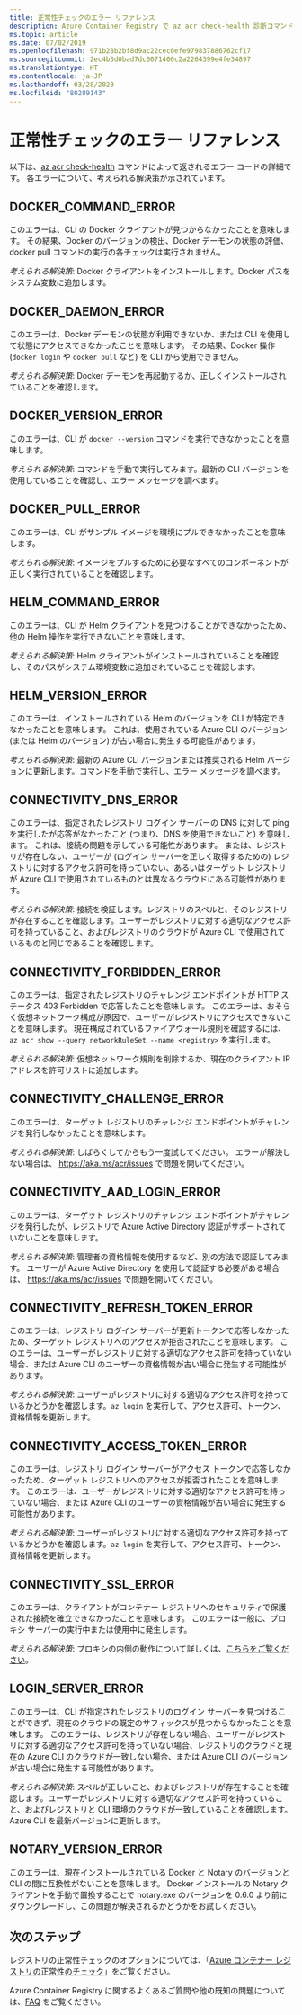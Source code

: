 ```yaml
---
title: 正常性チェックのエラー リファレンス
description: Azure Container Registry で az acr check-health 診断コマンドを実行することによって検出された問題のエラー コードと考えられる解決策
ms.topic: article
ms.date: 07/02/2019
ms.openlocfilehash: 971b28b2bf8d9ac22cec0efe979837886762cf17
ms.sourcegitcommit: 2ec4b3d0bad7dc0071400c2a2264399e4fe34897
ms.translationtype: HT
ms.contentlocale: ja-JP
ms.lasthandoff: 03/28/2020
ms.locfileid: "80289143"
---
```

# <a name="health-check-error-reference"></a>正常性チェックのエラー リファレンス

以下は、[az acr check-health][az-acr-check-health] コマンドによって返されるエラー コードの詳細です。 各エラーについて、考えられる解決策が示されています。

## <a name="docker_command_error"></a>DOCKER_COMMAND_ERROR

このエラーは、CLI の Docker クライアントが見つからなかったことを意味します。 その結果、Docker のバージョンの検出、Docker デーモンの状態の評価、docker pull コマンドの実行の各チェックは実行されません。

*考えられる解決策*: Docker クライアントをインストールします。Docker パスをシステム変数に追加します。

## <a name="docker_daemon_error"></a>DOCKER_DAEMON_ERROR

このエラーは、Docker デーモンの状態が利用できないか、または CLI を使用して状態にアクセスできなかったことを意味します。 その結果、Docker 操作 (`docker login` や `docker pull` など) を CLI から使用できません。

*考えられる解決策*: Docker デーモンを再起動するか、正しくインストールされていることを確認します。

## <a name="docker_version_error"></a>DOCKER_VERSION_ERROR

このエラーは、CLI が `docker --version` コマンドを実行できなかったことを意味します。

*考えられる解決策*: コマンドを手動で実行してみます。最新の CLI バージョンを使用していることを確認し、エラー メッセージを調べます。

## <a name="docker_pull_error"></a>DOCKER_PULL_ERROR

このエラーは、CLI がサンプル イメージを環境にプルできなかったことを意味します。

*考えられる解決策*: イメージをプルするために必要なすべてのコンポーネントが正しく実行されていることを確認します。

## <a name="helm_command_error"></a>HELM_COMMAND_ERROR

このエラーは、CLI が Helm クライアントを見つけることができなかったため、他の Helm 操作を実行できないことを意味します。

*考えられる解決策*: Helm クライアントがインストールされていることを確認し、そのパスがシステム環境変数に追加されていることを確認します。

## <a name="helm_version_error"></a>HELM_VERSION_ERROR

このエラーは、インストールされている Helm のバージョンを CLI が特定できなかったことを意味します。 これは、使用されている Azure CLI のバージョン (または Helm のバージョン) が古い場合に発生する可能性があります。

*考えられる解決策*: 最新の Azure CLI バージョンまたは推奨される Helm バージョンに更新します。コマンドを手動で実行し、エラー メッセージを調べます。

## <a name="connectivity_dns_error"></a>CONNECTIVITY_DNS_ERROR

このエラーは、指定されたレジストリ ログイン サーバーの DNS に対して ping を実行したが応答がなかったこと (つまり、DNS を使用できないこと) を意味します。 これは、接続の問題を示している可能性があります。 または、レジストリが存在しない、ユーザーが (ログイン サーバーを正しく取得するための) レジストリに対するアクセス許可を持っていない、あるいはターゲット レジストリが Azure CLI で使用されているものとは異なるクラウドにある可能性があります。

*考えられる解決策*: 接続を検証します。レジストリのスペルと、そのレジストリが存在することを確認します。ユーザーがレジストリに対する適切なアクセス許可を持っていること、およびレジストリのクラウドが Azure CLI で使用されているものと同じであることを確認します。

## <a name="connectivity_forbidden_error"></a>CONNECTIVITY_FORBIDDEN_ERROR

このエラーは、指定されたレジストリのチャレンジ エンドポイントが HTTP ステータス 403 Forbidden で応答したことを意味します。 このエラーは、おそらく仮想ネットワーク構成が原因で、ユーザーがレジストリにアクセスできないことを意味します。 現在構成されているファイアウォール規則を確認するには、`az acr show --query networkRuleSet --name <registry>` を実行します。

*考えられる解決策*: 仮想ネットワーク規則を削除するか、現在のクライアント IP アドレスを許可リストに追加します。

## <a name="connectivity_challenge_error"></a>CONNECTIVITY_CHALLENGE_ERROR

このエラーは、ターゲット レジストリのチャレンジ エンドポイントがチャレンジを発行しなかったことを意味します。

*考えられる解決策*: しばらくしてからもう一度試してください。 エラーが解決しない場合は、 https://aka.ms/acr/issues で問題を開いてください。

## <a name="connectivity_aad_login_error"></a>CONNECTIVITY_AAD_LOGIN_ERROR

このエラーは、ターゲット レジストリのチャレンジ エンドポイントがチャレンジを発行したが、レジストリで Azure Active Directory 認証がサポートされていないことを意味します。

*考えられる解決策*: 管理者の資格情報を使用するなど、別の方法で認証してみます。 ユーザーが Azure Active Directory を使用して認証する必要がある場合は、 https://aka.ms/acr/issues で問題を開いてください。

## <a name="connectivity_refresh_token_error"></a>CONNECTIVITY_REFRESH_TOKEN_ERROR

このエラーは、レジストリ ログイン サーバーが更新トークンで応答しなかったため、ターゲット レジストリへのアクセスが拒否されたことを意味します。 このエラーは、ユーザーがレジストリに対する適切なアクセス許可を持っていない場合、または Azure CLI のユーザーの資格情報が古い場合に発生する可能性があります。

*考えられる解決策*: ユーザーがレジストリに対する適切なアクセス許可を持っているかどうかを確認します。`az login` を実行して、アクセス許可、トークン、資格情報を更新します。

## <a name="connectivity_access_token_error"></a>CONNECTIVITY_ACCESS_TOKEN_ERROR

このエラーは、レジストリ ログイン サーバーがアクセス トークンで応答しなかったため、ターゲット レジストリへのアクセスが拒否されたことを意味します。 このエラーは、ユーザーがレジストリに対する適切なアクセス許可を持っていない場合、または Azure CLI のユーザーの資格情報が古い場合に発生する可能性があります。

*考えられる解決策*: ユーザーがレジストリに対する適切なアクセス許可を持っているかどうかを確認します。`az login` を実行して、アクセス許可、トークン、資格情報を更新します。

## <a name="connectivity_ssl_error"></a>CONNECTIVITY_SSL_ERROR

このエラーは、クライアントがコンテナー レジストリへのセキュリティで保護された接続を確立できなかったことを意味します。 このエラーは一般に、プロキシ サーバーの実行中または使用中に発生します。

*考えられる解決策*: プロキシの内側の動作について詳しくは、[こちらをご覧ください](https://github.com/Azure/azure-cli/blob/master/doc/use_cli_effectively.md#working-behind-a-proxy)。

## <a name="login_server_error"></a>LOGIN_SERVER_ERROR

このエラーは、CLI が指定されたレジストリのログイン サーバーを見つけることができず、現在のクラウドの既定のサフィックスが見つからなかったことを意味します。 このエラーは、レジストリが存在しない場合、ユーザーがレジストリに対する適切なアクセス許可を持っていない場合、レジストリのクラウドと現在の Azure CLI のクラウドが一致しない場合、または Azure CLI のバージョンが古い場合に発生する可能性があります。

*考えられる解決策*: スペルが正しいこと、およびレジストリが存在することを確認します。ユーザーがレジストリに対する適切なアクセス許可を持っていること、およびレジストリと CLI 環境のクラウドが一致していることを確認します。Azure CLI を最新バージョンに更新します。

## <a name="notary_version_error"></a>NOTARY_VERSION_ERROR

このエラーは、現在インストールされている Docker と Notary のバージョンと CLI の間に互換性がないことを意味します。 Docker インストールの Notary クライアントを手動で置換することで notary.exe のバージョンを 0.6.0 より前にダウングレードし、この問題が解決されるかどうかをお試しください。

## <a name="next-steps"></a>次のステップ

レジストリの正常性チェックのオプションについては、「[Azure コンテナー レジストリの正常性のチェック](container-registry-check-health.md)」をご覧ください。

Azure Container Registry に関するよくあるご質問や他の既知の問題については、[FAQ](container-registry-faq.md) をご覧ください。





<!-- LINKS - internal -->
[az-acr-check-health]: /cli/azure/acr#az-acr-check-health
